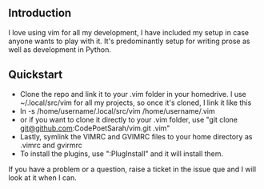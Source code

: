 

Introduction
------------
I love using vim for all my development, I have included my setup in case anyone wants to play with it. It's predominantly setup for writing prose as well as development in Python. 

## Quickstart 

* Clone the repo and link it to your .vim folder in your homedrive. I use ~/.local/src/vim for all my projects, so once it's cloned, I link it like this
* ln -s /home/username/.local/src/vim /home/username/.vim
* or if you want to clone it directly to your .vim folder, use "git clone git@github.com:CodePoetSarah/vim.git .vim"
* Lastly, symlink the VIMRC and GVIMRC files to your home directory as .vimrc and gvirmrc
* To install the plugins, use ":PlugInstall" and it will install them.
  
If you have a problem or a question, raise a ticket in the issue que and I will look at it when I can.

